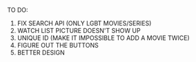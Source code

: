 TO DO: 
1. FIX SEARCH API (ONLY LGBT MOVIES/SERIES)
2. WATCH LIST PICTURE DOESN'T SHOW UP
3. UNIQUE ID (MAKE IT IMPOSSIBLE TO ADD A MOVIE TWICE)
4. FIGURE OUT THE BUTTONS
5. BETTER DESIGN